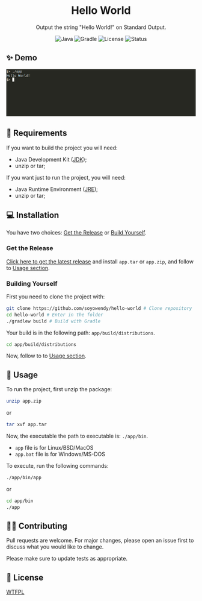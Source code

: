 <h1 align="center">Hello World</h1>
<p align="center">Output the string "Hello World!" on Standard Output.</p>
<div align="center">
  <img src="https://img.shields.io/badge/java-20-ed1d25?style=for-the-badge" alt="Java" />
  <img src="https://img.shields.io/badge/gradle-8.2-02303A?style=for-the-badge" alt="Gradle" />
  <img src="https://img.shields.io/badge/license-WTFPL-D92525?style=for-the-badge" alt="License" />
  <img src="https://img.shields.io/badge/status-finished-green?style=for-the-badge" alt="Status" />
</div>

## :sparkles: Demo

![Terminal mostrando "Hello World!"](hello-world-demo.png)

## :memo: Requirements

If you want to build the project you will need:
- Java Development Kit ([JDK](https://openjdk.org/));
- unzip or tar;

If you want just to run the project, you will need:
- Java Runtime Environment ([JRE](https://www.java.com/pt-BR/download/manual.jsp));
- unzip or tar;

## :computer: Installation

You have two choices: [Get the Release](#get-the-release) or [Build Yourself](#building-yourself).

### Get the Release

[Click here to get the latest release](https://github.com/soyowendy/hello-world/releases/latest) and install `app.tar` or `app.zip`, and follow to [Usage section](#rocket-usage).

### Building Yourself

First you need to clone the project with:

```bash
git clone https://github.com/soyowendy/hello-world # Clone repository
cd hello-world # Enter in the folder
./gradlew build # Build with Gradle
```

Your build is in the following path: `app/build/distributions`.

```bash
cd app/build/distributions
```

Now, follow to to [Usage section](#rocket-usage).


## :rocket: Usage

To run the project, first unzip the package:

```bash
unzip app.zip
```

or 

```bash
tar xvf app.tar
```

Now, the executable the path to executable is: `./app/bin`.

- `app` file is for Linux/BSD/MacOS
- `app.bat` file is for Windows/MS-DOS

To execute, run the following commands:

```bash
./app/bin/app
```

or

```bash
cd app/bin
./app
```

## :technologist: Contributing
Pull requests are welcome. For major changes, please open an issue first to discuss what you would like to change.

Please make sure to update tests as appropriate.

## :scroll: License
[WTFPL](LICENSE)
